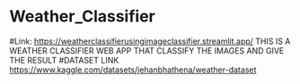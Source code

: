 
# Weather_Classifier
#Link:
https://weatherclassifierusingimageclassifier.streamlit.app/
THIS IS A WEATHER CLASSIFIER WEB APP THAT CLASSIFY THE IMAGES AND GIVE THE RESULT
#DATASET LINK
https://www.kaggle.com/datasets/jehanbhathena/weather-dataset


